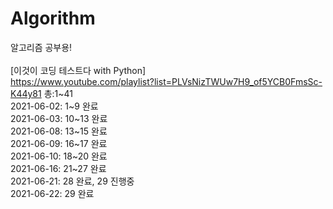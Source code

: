 # Algorithm
알고리즘 공부용! \
\
[이것이 코딩 테스트다 with Python] \
https://www.youtube.com/playlist?list=PLVsNizTWUw7H9_of5YCB0FmsSc-K44y81 
총:1\~41 \
2021-06-02: 1\~9 완료 \
2021-06-03: 10\~13 완료 \
2021-06-08: 13\~15 완료 \
2021-06-09: 16\~17 완료 \
2021-06-10: 18\~20 완료 \
2021-06-16: 21\~27 완료 \
2021-06-21: 28 완료, 29 진행중 \
2021-06-22: 29 완료

